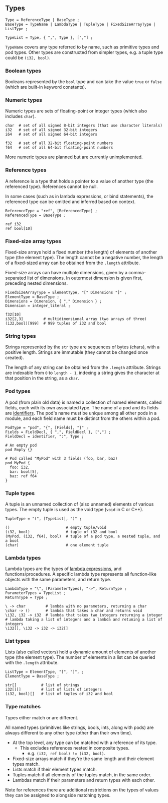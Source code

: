 ## Types

```ebnf
Type = ReferenceType | BaseType ;
BaseType = TypeName | LambdaType | TupleType | FixedSizeArrayType | ListType ;

TypeList = Type, { ",", Type }, [","] ;
```

`TypeName` covers any type referred to by name, such as primitive types and pod types.
Other types are constructed from simpler types, e.g. a tuple type could be `(i32, bool)`.

### Boolean types

Booleans represented by the `bool` type and can take the value `true` or `false`
(which are built-in keyword constants).

### Numeric types

Numeric types are sets of floating-point or integer types (which also includes `char`).

```mank
char  # set of all signed 8-bit integers (that use character literals)
i32   # set of all signed 32-bit integers
i64   # set of all signed 64-bit integers

f32   # set of all 32-bit floating-point numbers
f64   # set of all 64-bit floating-point numbers
```

More numeric types are planned but are currently unimplemented.

### Reference types

A reference is a type that holds a pointer to a value of another type (the referenced type).
References cannot be null.


In some cases (such as in lambda expressions, or bind statements), the referenced type can be omitted and inferred based on context.

```ebnf
ReferenceType = "ref", [ReferencedType] ;
ReferencedType = BaseType ;
```

```mank
ref i32
ref bool[10]
```

### Fixed-size array types

Fixed-size arrays hold a fixed number (the length) of elements of another type (the element type). The length cannot be a negative number, the length of a fixed-sized array can be obtained from the `.length` attribute.


Fixed-size arrays can have multiple dimensions, given by a comma-separated list of dimensions.
In outermost dimension is given first, preceding nested dimensions.

```ebnf
FixedSizeArrayType = ElementType, "[" Dimensions "]" ;
ElementType = BaseType ;
Dimensions = Dimension, { "," Dimension } ;
Dimension = integer_literal ;
```

```mank
f32[10]
i32[2,3]         # multidimensional array (two arrays of three)
(i32,bool)[999]  # 999 tuples of i32 and bool
```

### String types

Strings represented by the `str` type are sequences of bytes (chars), with a positive length.
Strings are immutable (they cannot be changed once created).


The length of any string can be obtained from the `.length` attribute.
Strings are indexable from `0` to `length - 1`, indexing a string gives the character at
that position in the string, as a `char`.

### Pod types

A pod (from plain old data) is named a collection of named elements, called fields, each with its own associated type. The name of a pod and its fields are [identifiers](#identifiers). The pod's name must be unique among all other pods in a module, and each field name must be distinct from the others within a pod.

```ebnf
PodType = "pod", "{", [Fields], "}" ;
Fields = FieldDecl, { ",", FieldDecl }, [","] ;
FieldDecl = identifier, ":", Type ;
```

```mank
# An empty pod
pod Empty {}

# Pod called "MyPod" with 3 fields (foo, bar, baz)
pod MyPod {
  foo: i32,
  bar: bool[5],
  baz: ref f64
}
```

### Tuple types

A tuple is an unnamed collection of (also unnamed) elements of various types.
The empty tuple is used as the void type (`void` in C or C++).

```ebnf
TupleType = "(", [TypeList], ")" ;
```

```mank
()                         # empty tuple/void
(i32, bool)                # tuple of i32 and bool
(MyPod, (i32, f64), bool)  # tuple of a pod type, a nested tuple, and a bool
(char)                     # one element tuple
```

### Lambda types

Lambda types are the types of [lambda expressions](#lambda-expressions), and functions/procedures.
A specific lambda type represents all function-like objects with the same parameters, and return type.

```ebnf
LambdaType = "\", [ParameterTypes], "->", ReturnType ;
ParameterTypes = TypeList ;
ReturnType = Type ;
```

```mank
\ -> char         # lambda with no parameters, returning a char
\char -> ()       # lambda that takes a char and returns void
\i32, i32 -> i32  # lambda that takes two integers returning a integer
# lambda taking a list of integers and a lambda and retuning a list of integers
\i32[], \i32 -> i32 -> i32[]
```

### List types

Lists (also called vectors) hold a dynamic amount of elements of another type (the element type).
The number of elements in a list can be queried with the `.length` attribute.

```ebnf
ListType = ElementType, "[", "]", ;
ElementType = BaseType ;
```

```mank
str[]           # list of strings
i32[][]         # list of lists of integers
(i32, bool)[]   # list of tuples of i32 and bool
```

### Type matches

Types either match or are different.

All named types (primitives like strings, bools, ints, along with pods) are always
different to any other type (other than their own time).

- At the top level, any type can be matched with a reference of its type.
  - This excludes references nested in composite types.
    -  e.g. ``(i32, ref bool) != (i32, bool)``.
- Fixed-size arrays match if they're the same length and their element types match.
- Lists match if their element types match.
- Tuples match if all elements of the tuples match, in the same order.
- Lambdas match if their parameters and return types with each other.

Note for references there are additional restrictions on the types of values they can be assigned to alongside matching types.
